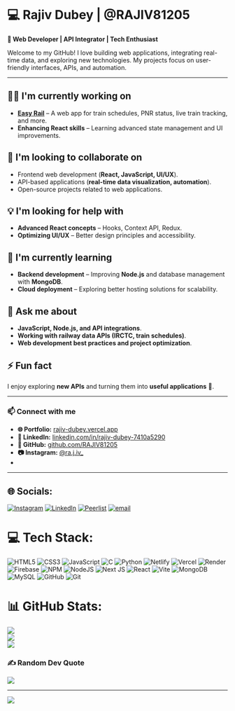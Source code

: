 # 💻 Rajiv Dubey | @RAJIV81205  

**🚀 Web Developer | API Integrator | Tech Enthusiast**  

Welcome to my GitHub! I love building web applications, integrating real-time data, and exploring new technologies. My projects focus on user-friendly interfaces, APIs, and automation.  

---

## 👨‍💻 I'm currently working on  
- **[Easy Rail](https://easy-rail.onrender.com/)** – A web app for train schedules, PNR status, live train tracking, and more.  
- **Enhancing React skills** – Learning advanced state management and UI improvements.  

## 🤝 I'm looking to collaborate on  
- Frontend web development (**React, JavaScript, UI/UX**).  
- API-based applications (**real-time data visualization, automation**).  
- Open-source projects related to web applications.  

## 💡 I'm looking for help with  
- **Advanced React concepts** – Hooks, Context API, Redux.  
- **Optimizing UI/UX** – Better design principles and accessibility.  

## 🌱 I'm currently learning  
- **Backend development** – Improving **Node.js** and database management with **MongoDB**.  
- **Cloud deployment** – Exploring better hosting solutions for scalability.  

## 💬 Ask me about  
- **JavaScript, Node.js, and API integrations**.  
- **Working with railway data APIs (IRCTC, train schedules)**.  
- **Web development best practices and project optimization**.  

## ⚡ Fun fact  
I enjoy exploring **new APIs** and turning them into **useful applications** 🚀.  

---

### 📫 Connect with me  
- **🌐 Portfolio:** [rajiv-dubey.vercel.app](https://rajiv-dubey.vercel.app/)  
- **💼 LinkedIn:** [linkedin.com/in/rajiv-dubey-7410a5290](https://www.linkedin.com/in/rajiv81205)  
- **🐙 GitHub:** [github.com/RAJIV81205](https://github.com/RAJIV81205)  
- **📷 Instagram:** [@ra.j.iv_](https://instagram.com/ra.j.iv_)
- 

---




## 🌐 Socials:
[![Instagram](https://img.shields.io/badge/Instagram-%23E4405F.svg?logo=Instagram&logoColor=white)](https://instagram.com/ra.j.iv_) [![LinkedIn](https://img.shields.io/badge/LinkedIn-%2300B5.svg?logo=linkedin&logoColor=white)](https://linkedin.com/in/rajiv81205) [![Peerlist](https://github-readme-badge.peerlist.io/api/rajiv81205?style=social)](https://peerlist.io/rajiv81205) [![email](https://img.shields.io/badge/Email-D14836?logo=gmail&logoColor=white)](mailto:lucky81205@gmail.com) 

# 💻 Tech Stack:
![HTML5](https://img.shields.io/badge/html5-%23E34F26.svg?style=for-the-badge&logo=html5&logoColor=white) ![CSS3](https://img.shields.io/badge/css3-%231572B6.svg?style=for-the-badge&logo=css3&logoColor=white) ![JavaScript](https://img.shields.io/badge/javascript-%23323330.svg?style=for-the-badge&logo=javascript&logoColor=%23F7DF1E) ![C](https://img.shields.io/badge/c-%2300599C.svg?style=for-the-badge&logo=c&logoColor=white) ![Python](https://img.shields.io/badge/python-3670A0?style=for-the-badge&logo=python&logoColor=ffdd54) ![Netlify](https://img.shields.io/badge/netlify-%23000000.svg?style=for-the-badge&logo=netlify&logoColor=#00C7B7) ![Vercel](https://img.shields.io/badge/vercel-%23000000.svg?style=for-the-badge&logo=vercel&logoColor=white) ![Render](https://img.shields.io/badge/Render-%46E3B7.svg?style=for-the-badge&logo=render&logoColor=white) ![Firebase](https://img.shields.io/badge/firebase-%23039BE5.svg?style=for-the-badge&logo=firebase) ![NPM](https://img.shields.io/badge/NPM-%23CB3837.svg?style=for-the-badge&logo=npm&logoColor=white) ![NodeJS](https://img.shields.io/badge/node.js-6DA55F?style=for-the-badge&logo=node.js&logoColor=white) ![Next JS](https://img.shields.io/badge/Next-black?style=for-the-badge&logo=next.js&logoColor=white) ![React](https://img.shields.io/badge/react-%2320232a.svg?style=for-the-badge&logo=react&logoColor=%2361DAFB) ![Vite](https://img.shields.io/badge/vite-%23646CFF.svg?style=for-the-badge&logo=vite&logoColor=white) ![MongoDB](https://img.shields.io/badge/MongoDB-%234ea94b.svg?style=for-the-badge&logo=mongodb&logoColor=white) ![MySQL](https://img.shields.io/badge/mysql-4479A1.svg?style=for-the-badge&logo=mysql&logoColor=white) ![GitHub](https://img.shields.io/badge/github-%23121011.svg?style=for-the-badge&logo=github&logoColor=white) ![Git](https://img.shields.io/badge/git-%23F05033.svg?style=for-the-badge&logo=git&logoColor=white)
# 📊 GitHub Stats:
![](https://github-readme-stats.vercel.app/api?username=RAJIV81205&theme=holi&hide_border=false&include_all_commits=true&count_private=true)<br/>
![](https://github-readme-streak-stats.herokuapp.com/?user=RAJIV81205&theme=holi&hide_border=false)<br/>
![](https://github-readme-stats.vercel.app/api/top-langs/?username=RAJIV81205&theme=holi&hide_border=false&include_all_commits=true&count_private=true&layout=compact)

### ✍️ Random Dev Quote
![](https://quotes-github-readme.vercel.app/api?type=horizontal&theme=radical)

---
[![](https://visitcount.itsvg.in/api?id=RAJIV81205&icon=0&color=0)](https://visitcount.itsvg.in)

<!-- Proudly created with GPRM ( https://gprm.itsvg.in ) -->
